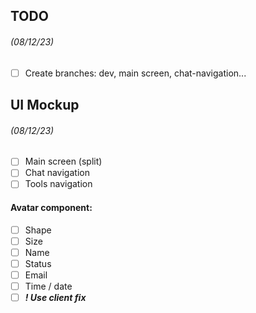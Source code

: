 ## TODO

###### *(08/12/23)*
- [ ] Create branches: dev, main screen, chat-navigation...



## UI Mockup

###### *(08/12/23)*
- [ ] Main screen (split)
- [ ] Chat navigation
- [ ] Tools navigation
#### Avatar component:
- [ ] Shape
- [ ] Size
- [ ] Name
- [ ] Status
- [ ] Email
- [ ] Time / date
- [ ] ***! Use client fix***
